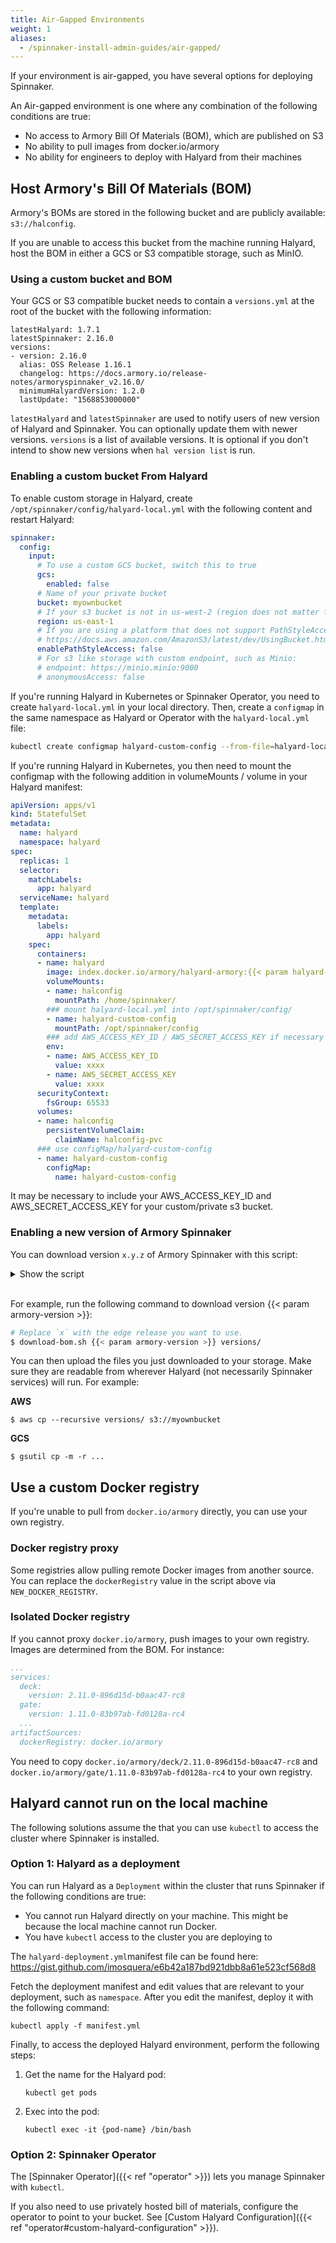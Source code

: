 ```yaml
---
title: Air-Gapped Environments
weight: 1
aliases:
  - /spinnaker-install-admin-guides/air-gapped/
---
```

If your environment is air-gapped, you have several options for deploying Spinnaker.

An Air-gapped environment is one where any combination of the following conditions are true:
- No access to Armory Bill Of Materials (BOM), which are published on S3
- No ability to pull images from docker.io/armory
- No ability for engineers to deploy with Halyard from their machines

## Host Armory's Bill Of Materials (BOM)

Armory's BOMs are stored in the following bucket and are publicly available: `s3://halconfig`.

If you are unable to access this bucket from the machine running Halyard, host the BOM in either a GCS or S3 compatible storage, such as MinIO.

### Using a custom bucket and BOM

Your GCS or S3 compatible bucket needs to contain a `versions.yml` at the root of the bucket with the following information:

```
latestHalyard: 1.7.1
latestSpinnaker: 2.16.0
versions:
- version: 2.16.0
  alias: OSS Release 1.16.1
  changelog: https://docs.armory.io/release-notes/armoryspinnaker_v2.16.0/
  minimumHalyardVersion: 1.2.0
  lastUpdate: "1568853000000"
```

`latestHalyard` and `latestSpinnaker` are used to notify users of new version of Halyard and Spinnaker. You can optionally update them with newer versions. `versions` is a list of available versions. It is optional if you don't intend to show new versions when `hal version list` is run.

### Enabling a custom bucket From Halyard

To enable custom storage in Halyard, create `/opt/spinnaker/config/halyard-local.yml` with the following content and restart Halyard:

```yaml
spinnaker:
  config:
    input:
      # To use a custom GCS bucket, switch this to true
      gcs:
        enabled: false
      # Name of your private bucket
      bucket: myownbucket
      # If your s3 bucket is not in us-west-2 (region does not matter for Minio)
      region: us-east-1
      # If you are using a platform that does not support PathStyleAccess, such as Minio, switch this to true
      # https://docs.aws.amazon.com/AmazonS3/latest/dev/UsingBucket.html#access-bucket-intro
      enablePathStyleAccess: false
      # For s3 like storage with custom endpoint, such as Minio:
      # endpoint: https://minio.minio:9000
      # anonymousAccess: false
```

If you're running Halyard in Kubernetes or Spinnaker Operator, you need to create `halyard-local.yml` in your local directory. Then, create a `configmap` in the same namespace as Halyard or Operator with the `halyard-local.yml` file:

```bash
kubectl create configmap halyard-custom-config --from-file=halyard-local.yml=path/to/halyard-local.yml -n halyard
```

If you're running Halyard in Kubernetes, you then need to mount the configmap with the following addition in volumeMounts / volume in your Halyard manifest:

```yaml
apiVersion: apps/v1
kind: StatefulSet
metadata:
  name: halyard
  namespace: halyard
spec:
  replicas: 1
  selector:
    matchLabels:
      app: halyard
  serviceName: halyard
  template:
    metadata:
      labels:
        app: halyard
    spec:
      containers:
      - name: halyard
        image: index.docker.io/armory/halyard-armory:{{< param halyard-armory-version >}}
        volumeMounts:
        - name: halconfig
          mountPath: /home/spinnaker/
        ### mount halyard-local.yml into /opt/spinnaker/config/
        - name: halyard-custom-config
          mountPath: /opt/spinnaker/config
        ### add AWS_ACCESS_KEY_ID / AWS_SECRET_ACCESS_KEY if necessary
        env:
        - name: AWS_ACCESS_KEY_ID
          value: xxxx
        - name: AWS_SECRET_ACCESS_KEY
          value: xxxx
      securityContext:
        fsGroup: 65533
      volumes:
      - name: halconfig
        persistentVolumeClaim:
          claimName: halconfig-pvc
      ### use configMap/halyard-custom-config 
      - name: halyard-custom-config
        configMap:
          name: halyard-custom-config
```

It may be necessary to include your AWS_ACCESS_KEY_ID and AWS_SECRET_ACCESS_KEY for your custom/private s3 bucket.

### Enabling a new version of Armory Spinnaker

You can download version `x.y.z` of Armory Spinnaker with this script:

<details><summary>Show the script</summary>

{{< gist armory-gists 1d14179659bd0f2c5026443efc136253 >}}

Set the value for `NEW_DOCKER_REGISTRY` to point to your docker repository if needed.
</details><br>

For example, run the following command to download version {{< param armory-version >}}:

```bash
# Replace `x` with the edge release you want to use.
$ download-bom.sh {{< param armory-version >}} versions/
```

You can then upload the files you just downloaded to your storage. Make sure they are readable from wherever Halyard (not necessarily Spinnaker services) will run. For example:

**AWS**

```
$ aws cp --recursive versions/ s3://myownbucket
```           
**GCS**

```
$ gsutil cp -m -r ...
```

## Use a custom Docker registry

If you're unable to pull from `docker.io/armory` directly, you can use your own registry.

### Docker registry proxy

Some registries allow pulling remote Docker images from another source. You can replace the `dockerRegistry` value in the script above via `NEW_DOCKER_REGISTRY`.

### Isolated Docker registry

If you cannot proxy `docker.io/armory`, push images to your own registry. Images are determined from the BOM. For instance:

```yaml
...
services:
  deck:
    version: 2.11.0-896d15d-b0aac47-rc8
  gate:
    version: 1.11.0-83b97ab-fd0128a-rc4
  ...
artifactSources:
  dockerRegistry: docker.io/armory
```

You need to copy `docker.io/armory/deck/2.11.0-896d15d-b0aac47-rc8` and `docker.io/armory/gate/1.11.0-83b97ab-fd0128a-rc4` to your own registry.

## Halyard cannot run on the local machine

The following solutions assume the that you can use `kubectl` to access the cluster where Spinnaker is installed.

### Option 1: Halyard as a deployment

You can run Halyard as a `Deployment` within the cluster that runs Spinnaker if the following conditions are true:

* You cannot run Halyard directly on your machine. This might be because the local machine cannot run Docker.
* You have `kubectl` access to the cluster you are deploying to

The `halyard-deployment.yml`manifest file can be found here: https://gist.github.com/imosquera/e6b42a187bd921dbb8a61e523cf568d8

Fetch the deployment manifest and edit values that are relevant to your deployment, such as `namespace`. After you edit the manifest, deploy it with the following command:

```
kubectl apply -f manifest.yml
```

Finally, to access the deployed Halyard environment, perform the following steps:

1. Get the name for the Halyard pod:
   ```
   kubectl get pods
   ```
2. Exec into the pod:
   ```
   kubectl exec -it {pod-name} /bin/bash
   ```

### Option 2: Spinnaker Operator

The [Spinnaker Operator]({{< ref "operator" >}}) lets you manage Spinnaker with `kubectl`.

If you also need to use privately hosted bill of materials, configure the operator to point to your bucket. See [Custom Halyard Configuration]({{< ref "operator#custom-halyard-configuration" >}}).
